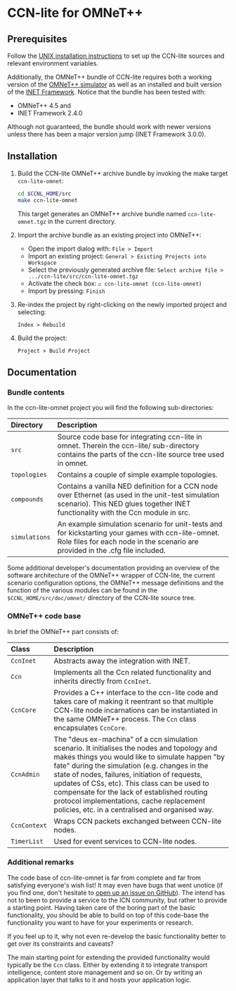 # CCN-lite for OMNeT++

## Prerequisites

Follow the [UNIX installation instructions](README-unix.md) to set up the
CCN-lite sources and relevant environment variables.

Additionally, the OMNeT++ bundle of CCN-lite requires both a working version of
the [OMNeT++ simulator](https://omnetpp.org/) as well as an installed and built
version of the [INET Framework](https://inet.omnetpp.org/). Notice that the
bundle has been tested with:
* OMNeT++ 4.5 and
* INET Framework 2.4.0

Although not guaranteed, the bundle should work with newer versions unless there
has been a major version jump (INET Framework 3.0.0).

## Installation

1.  Build the CCN-lite OMNeT++ archive bundle by invoking the make target
    `ccn-lite-omnet`:

    ```bash
    cd $CCNL_HOME/src
    make ccn-lite-omnet
    ```

    This target generates an OMNeT++ archive bundle named `ccn-lite-omnet.tgz`
    in the current directory.

2.  Import the archive bundle as an existing project into OMNeT++:

    * Open the import dialog with: `File > Import`
    * Import an existing project: `General > Existing Projects into Workspace`
    * Select the previously generated archive file:
      `Select archive file > .../ccn-lite/src/ccn-lite-omnet.tgz`
    * Activate the check box: `☑ ccn-lite-omnet (ccn-lite-omnet)`
    * Import by pressing: `Finish`

3.  Re-index the project by right-clicking on the newly imported project and
    selecting:

    `Index > Rebuild`

4.  Build the project:

    `Project > Build Project`


## Documentation

### Bundle contents

In the ccn-lite-omnet project you will find the following sub-directories:

| Directory     | Description                                                  |
| :------------ | :------------------------------------------------------------|
| `src`         | Source code base for integrating ccn-lite in omnet. Therein the ccn-lite/ sub-directory contains the parts of the ccn-lite source tree used in omnet. |
| `topologies`  | Contains a couple of simple example topologies.              |
| `compounds`   | Contains a vanilla NED definition for a CCN node over Ethernet (as used in the unit-test simulation scenario). This NED glues together INET functionality with the Ccn module in src. |
| `simulations` | An example simulation scenario for unit-tests and for kickstarting your games with ccn-lite-omnet. Role files for each node in the scenario are provided in the .cfg file included. |


Some additional developer's documentation providing an overview of the software
architecture of the OMNeT++ wrapper of CCN-lite, the current scenario
configuration options, the OMNeT++ message definitions and the function of the
various modules can be found in the `$CCNL_HOME/src/doc/omnet/` directory of the
CCN-lite source tree.


### OMNeT++ code base

In brief the OMNeT++ part consists of:

| Class        | Description                                                   |
| :----------- | :-------------------------------------------------------------|
| `CcnInet`    | Abstracts away the integration with INET.                     |
| `Ccn`        | Implements all the Ccn related functionality and inherits directly from `CcnInet`. |
| `CcnCore`    | Provides a C++ interface to the ccn-lite code and takes care of making it reentrant so that multiple CCN-lite node incarnations can be instantiated in the same OMNeT++ process. The `Ccn` class encapsulates `CcnCore`. |
| `CcnAdmin`   | The "deus ex-machina" of a ccn simulation scenario. It initialises the nodes and topology and makes things you would like to simulate happen "by fate" during the simulation (e.g. changes in the state of nodes, failures, initiation of requests, updates of CSs, etc). This class can be used to compensate for the lack of established routing protocol implementations, cache replacement policies, etc. in a centralised and organised way. |
| `CcnContext` | Wraps CCN packets exchanged between CCN-lite nodes.           |
| `TimerList`  | Used for event services to CCN-lite nodes.                    |


### Additional remarks

The code base of ccn-lite-omnet is far from complete and far from satisfying
everyone's wish list! It may even have bugs that went unotice (if you find one,
don't hesitate to [open up an issue on GitHub](https://github.com/cn-uofbasel/ccn-lite/issues)).
The intend has not to been to provide a service to the ICN community, but rather
to provide a starting point. Having taken care of the boring part of the basic
functionality, you should be able to build on top of this code-base the
functionality you want to have for your experiments or research.

If you feel up to it, why not even re-develop the basic functionality better to
get over its constraints and caveats?

The main starting point for extending the provided functionality would typically
be the `Ccn` class. Either by extending it to integrate transport intelligence,
content store management and so on. Or by writing an application layer that
talks to it and hosts your application logic.
